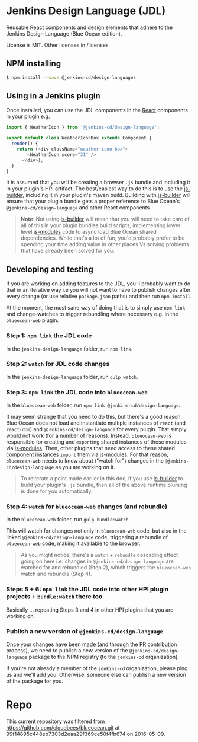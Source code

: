 # Jenkins Design Language (JDL)

Reusable [React] components and design elements that adhere to the Jenkins Design Language (Blue Ocean edition).

License is MIT. Other licenses in /licenses
 
## NPM installing

```bash
$ npm install --save @jenkins-cd/design-languages
```

## Using in a Jenkins plugin

Once installed, you can use the JDL components in the [React] components in your plugin e.g.
  
```javascript
import { WeatherIcon } from '@jenkins-cd/design-language';

export default class WeatherIconBox extends Component {
  render() {
    return (<div className="weather-icon-box">
        <WeatherIcon score="31" />
      </div>);
  }
}
```

It is assumed that you will be creating a browser `.js` bundle and including it in your plugin's
HPI artifact. The best/easiest way to do this is to use the [js-builder], including it in your
plugin's maven build. Building with [js-builder] will ensure that your plugin bundle gets a proper
reference to Blue Ocean's `@jenkins-cd/design-language` and other React components

> __Note__: Not using [js-builder] will mean that you will need to take care of all of this in your
> plugin bundles build scripts, implementing lower level [js-modules] code to async load Blue Ocean
> shared dependencies. While that's a lot of fun, you'd probably prefer to be spending your time
> adding value in other places Vs solving problems that have already been solved for you.

## Developing and testing

If you are working on adding features to the JDL, you'll probably want to do that in an iterative
way i.e you will not want to have to publish changes after every change (or use relative `package.json` paths)
and then run `npm install`.

At the moment, the most sane way of doing that is to simply use `npm link` and change-watches to trigger
rebundling where necessary e.g. in the `blueocean-web` plugin.

### Step 1: `npm link` the JDL code

In the `jenkins-design-language` folder, run `npm link`.

### Step 2: `watch` for JDL code changes

In the `jenkins-design-language` folder, run `gulp watch`.

### Step 3: `npm link` the JDL code into `blueocean-web`

In the `blueocean-web` folder, run `npm link @jenkins-cd/design-language`.

It may seem strange that you need to do this, but there's a good reason. Blue Ocean does not load and
instantiate multiple instances of `react` (and `react-dom`) and `@jenkins-cd/design-language` for every plugin. That simply
would not work (for a number of reasons). Instead, `blueocean-web` is responsible for creating and `export`ing
shared instances of these modules via [js-modules]. Then, other plugins that need access to these shared component
instances `import` them via [js-modules]. For that reason, `blueocean-web` needs to know about ("watch for")
changes in the `@jenkins-cd/design-language` as you are working on it.

> To reiterate a point made earlier in this doc, if you use [js-builder] to build your plugin's `.js` bundle, then all
> of the above runtime pluming is done for you automatically.

### Step 4: `watch` for `blueocean-web` changes (and rebundle)

In the `blueocean-web` folder, run `gulp bundle:watch`.

This will watch for changes not only in `blueocean-web` code, but also in the linked `@jenkins-cd/design-language`
code, triggering a rebundle of `blueocean-web` code, making it available to the browser.

> As you might notice, there's a `watch` + `rebundle` cascading effect going on here i.e. changes in
> `@jenkins-cd/design-language` are watched for and rebundled (Step 2), which triggers the `blueocean-web`
> watch and rebundle (Step 4).

### Steps 5 + 6: `npm link` the JDL code into other HPI plugin projects + `bundle:watch` there too

Basically ... repeating Steps 3 and 4 in other HPI plugins that you are working on.

### Publish a new version of `@jenkins-cd/design-language`

Once your changes have been made (and through the PR contribution process), we need to publish a new version
of the `@jenkins-cd/design-language` package to the NPM registry (to the `jenkins-cd` organization).

If you're not already a member of the `jenkins-cd` organization, please ping us and we'll add you. Otherwise,
someone else can publish a new version of the package for you.

[React]: https://reactjs.org/
[js-builder]: https://github.com/jenkinsci/js-builder
[js-samples]: https://github.com/jenkinsci/js-samples
[js-modules]: https://github.com/jenkinsci/js-modules

# Repo

This current repository was filtered from https://github.com/cloudbees/blueocean.git at 99f14895c448eb7303d2eaa29f369ce50f4fb674
on 2016-05-09.
